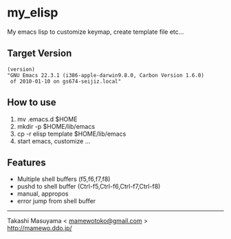 my_elisp
========

My emacs lisp to customize keymap, create template file etc...

Target Version
--------------

    (version)
    "GNU Emacs 22.3.1 (i386-apple-darwin9.8.0, Carbon Version 1.6.0)
     of 2010-01-10 on gs674-seijiz.local"

How to use
----------

1.
    mv .emacs.d $HOME 
2.  
    mkdir -p $HOME/lib/emacs  
3.  
    cp -r elisp template $HOME/lib/emacs
4. start emacs, customize ...

Features
--------
* Multiple shell buffers (f5,f6,f7,f8)
* pushd to shell buffer (Ctrl-f5,Ctrl-f6,Ctrl-f7,Ctrl-f8)
* manual, appropos
* error jump from shell buffer

----
Takashi Masuyama < mamewotoko@gmail.com >  
http://mamewo.ddo.jp/

